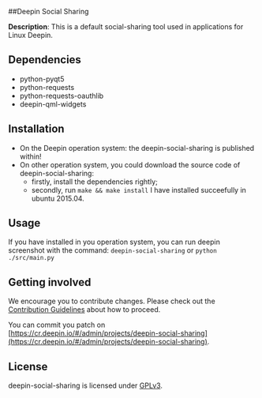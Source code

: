 ##Deepin Social Sharing

**Description**: This is a default social-sharing tool used in applications for Linux Deepin.

## Dependencies

* python-pyqt5
* python-requests
* python-requests-oauthlib
* deepin-qml-widgets

## Installation

- On the Deepin operation system: the deepin-social-sharing is published within!
- On other operation system, you could download the source code of deepin-social-sharing:
    - firstly, install the dependencies rightly;
    - secondly, run `make && make install`
I have installed succeefully in ubuntu 2015.04.

## Usage

If you have installed in you operation system, you can run deepin screenshot with the command:
`deepin-social-sharing` or `python ./src/main.py`

## Getting involved

We encourage you to contribute changes. Please check out the [Contribution Guidelines](http://wiki.deepin.org/index.php?title=Contribution_Guidelines) about how to proceed.

You can commit you patch on [https://cr.deepin.io/#/admin/projects/deepin-social-sharing](https://cr.deepin.io/#/admin/projects/deepin-social-sharing).

## License

deepin-social-sharing is licensed under [GPLv3](LICENSE).
